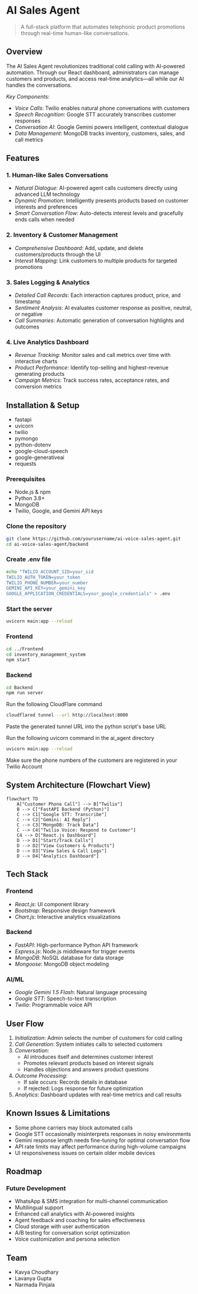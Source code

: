 #  AI Sales Agent

> A full-stack platform that automates telephonic product promotions through real-time human-like conversations.



## Overview

The AI Sales Agent revolutionizes traditional cold calling with AI-powered automation. Through our React dashboard, administrators can manage customers and products, and access real-time analytics—all while our AI handles the conversations.

*Key Components:*
- *Voice Calls*: Twilio enables natural phone conversations with customers
- *Speech Recognition*: Google STT accurately transcribes customer responses
- *Conversation AI*: Google Gemini powers intelligent, contextual dialogue
- *Data Management*: MongoDB tracks inventory, customers, sales, and call metrics

## Features

### 1. Human-like Sales Conversations
- *Natural Dialogue*: AI-powered agent calls customers directly using advanced LLM technology
- *Dynamic Promotion*: Intelligently presents products based on customer interests and preferences
- *Smart Conversation Flow*: Auto-detects interest levels and gracefully ends calls when needed

### 2. Inventory & Customer Management
- *Comprehensive Dashboard*: Add, update, and delete customers/products through the UI
- *Interest Mapping*: Link customers to multiple products for targeted promotions

### 3. Sales Logging & Analytics
- *Detailed Call Records*: Each interaction captures product, price, and timestamp
- *Sentiment Analysis*: AI evaluates customer response as positive, neutral, or negative
- *Call Summaries*: Automatic generation of conversation highlights and outcomes

### 4. Live Analytics Dashboard
- *Revenue Tracking*: Monitor sales and call metrics over time with interactive charts
- *Product Performance*: Identify top-selling and highest-revenue generating products
- *Campaign Metrics*: Track success rates, acceptance rates, and conversion metrics

## Installation & Setup
- fastapi
- uvicorn
- twilio
- pymongo
- python-dotenv
- google-cloud-speech
- google-generativeai
- requests

### Prerequisites
- Node.js & npm
- Python 3.8+
- MongoDB
- Twilio, Google, and Gemini API keys


### Clone the repository
``` bash
git clone https://github.com/yourusername/ai-voice-sales-agent.git
cd ai-voice-sales-agent/backend
```

### Create .env file
``` bash
echo "TWILIO_ACCOUNT_SID=your_sid
TWILIO_AUTH_TOKEN=your_token
TWILIO_PHONE_NUMBER=your_number
GEMINI_API_KEY=your_gemini_key
GOOGLE_APPLICATION_CREDENTIALS=your_google_credentials" > .env
```
### Start the server
``` bash
uvicorn main:app --reload
```
### Frontend
``` bash
cd ../Frontend
cd inventory_management_system
npm start
```
### Backend
``` bash
cd Backend
npm run server
 ```
Run the following CloudFlare command
``` bash
cloudflared tunnel --url http://localhost:8000
```
Paste the generated tunnel URL into the python script's base URL

Run the following uvicorn command in the ai_agent directory
``` bash
uvicorn main:app --reload
```
Make sure the phone numbers of the customers are registered in your Twilio Account

## System Architecture (Flowchart View)

```mermaid
flowchart TD
    A["Customer Phone Call"] --> B["Twilio"]
    B --> C["FastAPI Backend (Python)"]
    C --> C1["Google STT: Transcribe"]
    C --> C2["Gemini: AI Reply"]
    C --> C3["MongoDB: Track Data"]
    C --> C4["Twilio Voice: Respond to Customer"]
    C4 --> D["React.js Dashboard"]
    D --> D1["Start/Track Calls"]
    D --> D2["View Customers & Products"]
    D --> D3["View Sales & Call Logs"]
    D --> D4["Analytics Dashboard"]
```
## Tech Stack

### Frontend
- *React.js*: UI component library
- *Bootstrap*: Responsive design framework
- *Chart.js*: Interactive analytics visualizations

### Backend
- *FastAPI*: High-performance Python API framework
- *Express.js*: Node.js middleware for trigger events
- *MongoDB*: NoSQL database for data storage
- *Mongoose*: MongoDB object modeling

### AI/ML
- *Google Gemini 1.5 Flash*: Natural language processing
- *Google STT*: Speech-to-text transcription
- *Twilio*: Programmable voice API

## User Flow

1. *Initialization*: Admin selects the number of customers for cold calling
2. *Call Generation*: System initiates calls to selected customers
3. *Conversation*: 
   - AI introduces itself and determines customer interest
   - Promotes relevant products based on interest signals
   - Handles objections and answers product questions
4. *Outcome Processing*:
   - If sale occurs: Records details in database
   - If rejected: Logs response for future optimization
5. *Analytics*: Dashboard updates with real-time metrics and call results

## Known Issues & Limitations

- Some phone carriers may block automated calls
- Google STT occasionally misinterprets responses in noisy environments
- Gemini response length needs fine-tuning for optimal conversation flow
- API rate limits may affect performance during high-volume campaigns
- UI responsiveness issues on certain older mobile devices

## Roadmap

### Future Development
- WhatsApp & SMS integration for multi-channel communication
- Multilingual support
- Enhanced call analytics with AI-powered insights
- Agent feedback and coaching for sales effectiveness
- Cloud storage with user authentication
- A/B testing for conversation script optimization
- Voice customization and persona selection

## Team
- Kavya Choudhary  
- Lavanya Gupta  
- Narmada Pinjala

